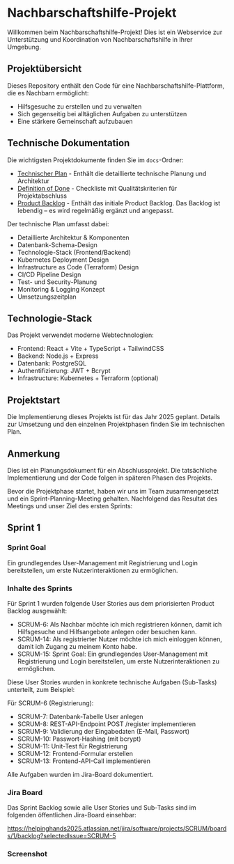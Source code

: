 # Nachbarschaftshilfe-Projekt

Willkommen beim Nachbarschaftshilfe-Projekt! Dies ist ein Webservice zur Unterstützung und Koordination von Nachbarschaftshilfe in Ihrer Umgebung.

## Projektübersicht

Dieses Repository enthält den Code für eine Nachbarschaftshilfe-Plattform, die es Nachbarn ermöglicht:
- Hilfsgesuche zu erstellen und zu verwalten
- Sich gegenseitig bei alltäglichen Aufgaben zu unterstützen
- Eine stärkere Gemeinschaft aufzubauen

## Technische Dokumentation

Die wichtigsten Projektdokumente finden Sie im `docs`-Ordner:

- [Technischer Plan](docs/technical_plan.md) - Enthält die detaillierte technische Planung und Architektur
- [Definition of Done](docs/DoD.md) - Checkliste mit Qualitätskriterien für Projektabschluss
- [Product Backlog](docs/product-backlog.md) - Enthält das initiale Product Backlog. Das Backlog ist lebendig – es wird regelmäßig ergänzt und angepasst.

Der technische Plan umfasst dabei:
- Detaillierte Architektur & Komponenten
- Datenbank-Schema-Design
- Technologie-Stack (Frontend/Backend)
- Kubernetes Deployment Design
- Infrastructure as Code (Terraform) Design
- CI/CD Pipeline Design
- Test- und Security-Planung
- Monitoring & Logging Konzept
- Umsetzungszeitplan

## Technologie-Stack

Das Projekt verwendet moderne Webtechnologien:
- Frontend: React + Vite + TypeScript + TailwindCSS
- Backend: Node.js + Express
- Datenbank: PostgreSQL
- Authentifizierung: JWT + Bcrypt
- Infrastructure: Kubernetes + Terraform (optional)

## Projektstart

Die Implementierung dieses Projekts ist für das Jahr 2025 geplant. Details zur Umsetzung und den einzelnen Projektphasen finden Sie im technischen Plan.

## Anmerkung

Dies ist ein Planungsdokument für ein Abschlussprojekt. Die tatsächliche Implementierung und der Code folgen in späteren Phasen des Projekts.

Bevor die Projektphase startet, haben wir uns im Team zusammengesetzt und ein Sprint-Planning-Meeting gehalten. Nachfolgend das Resultat des Meetings und unser Ziel des ersten Sprints:

## Sprint 1

### Sprint Goal

Ein grundlegendes User-Management mit Registrierung und Login bereitstellen, um erste Nutzerinteraktionen zu ermöglichen.

### Inhalte des Sprints

Für Sprint 1 wurden folgende User Stories aus dem priorisierten Product Backlog ausgewählt:

- SCRUM-6: Als Nachbar möchte ich mich registrieren können, damit ich Hilfsgesuche und Hilfsangebote anlegen oder besuchen kann.
- SCRUM-14: Als registrierter Nutzer möchte ich mich einloggen können, damit ich Zugang zu meinem Konto habe.
- SCRUM-15: Sprint Goal: Ein grundlegendes User-Management mit Registrierung und Login bereitstellen, um erste Nutzerinteraktionen zu ermöglichen.

Diese User Stories wurden in konkrete technische Aufgaben (Sub-Tasks) unterteilt, zum Beispiel:

Für SCRUM-6 (Registrierung):

- SCRUM-7: Datenbank-Tabelle User anlegen
- SCRUM-8: REST-API-Endpoint POST /register implementieren
- SCRUM-9: Validierung der Eingabedaten (E-Mail, Passwort)
- SCRUM-10: Passwort-Hashing (mit bcrypt)
- SCRUM-11: Unit-Test für Registrierung
- SCRUM-12: Frontend-Formular erstellen
- SCRUM-13: Frontend-API-Call implementieren

Alle Aufgaben wurden im Jira-Board dokumentiert.

### Jira Board

Das Sprint Backlog sowie alle User Stories und Sub-Tasks sind im folgenden öffentlichen Jira-Board einsehbar:

https://helpinghands2025.atlassian.net/jira/software/projects/SCRUM/boards/1/backlog?selectedIssue=SCRUM-5

### Screenshot

